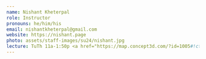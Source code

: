```yaml
---
name: Nishant Kheterpal
role: Instructor
pronouns: he/him/his
email: nishantkheterpal@gmail.com
website: https://nishant.page
photo: assets/staff-images/su24/nishant.jpg
lecture: TuTh 11a-1:50p <a href="https://map.concept3d.com/?id=1005#!ct/18312,63891,65653?m/576556?s/MOS_Main">Mosaic 0204</a>, W 11a-12:50p <a href="https://map.concept3d.com/?id=1005#!ct/18312,63891,65653?s/CENTR_Main">Center 105</a>
---
```


